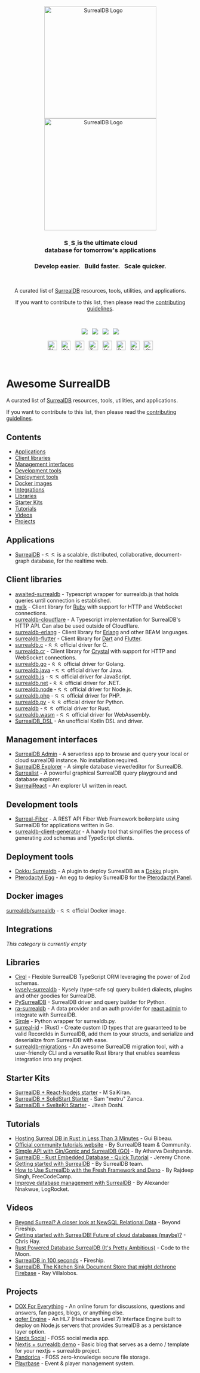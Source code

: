 <!--lint disable awesome-git-repo-age-->

<br>

<p align="center">
    <a href="https://surrealdb.com#gh-dark-mode-only" target="_blank">
        <img width="300" src="/img/white/logo.svg" alt="SurrealDB Logo">
    </a>
    <a href="https://surrealdb.com#gh-light-mode-only" target="_blank">
        <img width="300" src="/img/black/logo.svg" alt="SurrealDB Logo">
    </a>
</p>

<h3 align="center">
    <a href="https://surrealdb.com#gh-dark-mode-only" target="_blank">
        <img src="/img/white/text.svg" height="15" alt="SurrealDB">
    </a>
    <a href="https://surrealdb.com#gh-light-mode-only" target="_blank">
        <img src="/img/black/text.svg" height="15" alt="SurrealDB">
    </a>
    is the ultimate cloud <br> database for tomorrow's applications
</h3>

<h3 align="center">Develop easier. &nbsp; Build faster. &nbsp; Scale quicker.</h3>

<br>

<p align="center">A curated list of <a href="https://github.com/surrealdb/surrealdb" target="_blank">SurrealDB</a> resources, tools, utilities, and applications.</p>

<p align="center">If you want to contribute to this list, then please read the <a href="https://github.com/surrealdb/awesome-surreal/blob/main/CONTRIBUTING.md" target="_blank">contributing guidelines</a>.</p>

<br>

<p align="center">
	<a href="https://surrealdb.com/discord"><img src="https://img.shields.io/discord/902568124350599239?label=discord&style=flat-square&color=5a66f6"></a>
	&nbsp;
    <a href="https://twitter.com/surrealdb"><img src="https://img.shields.io/badge/twitter-follow_us-1d9bf0.svg?style=flat-square"></a>
    &nbsp;
    <a href="https://dev.to/surrealdb"><img src="https://img.shields.io/badge/dev-join_us-86f7b7.svg?style=flat-square"></a>
    &nbsp;
    <a href="https://www.linkedin.com/company/surrealdb/"><img src="https://img.shields.io/badge/linkedin-connect_with_us-0a66c2.svg?style=flat-square"></a>
</p>

<p align="center">
	<a href="https://surrealdb.com/blog"><img height="25" src="/img/social/blog.svg" alt="Blog"></a>
	&nbsp;
	<a href="https://github.com/surrealdb/surrealdb"><img height="25" src="/img/social/github.svg" alt="Github	"></a>
	&nbsp;
    <a href="https://www.linkedin.com/company/surrealdb/"><img height="25" src="/img/social/linkedin.svg" alt="LinkedIn"></a>
    &nbsp;
    <a href="https://twitter.com/surrealdb"><img height="25" src="/img/social/twitter.svg" alt="Twitter"></a>
    &nbsp;
    <a href="https://www.youtube.com/channel/UCjf2teVEuYVvvVC-gFZNq6w"><img height="25" src="/img/social/youtube.svg" alt="Youtube"></a>
    &nbsp;
    <a href="https://dev.to/surrealdb"><img height="25" src="/img/social/dev.svg" alt="Dev"></a>
    &nbsp;
    <a href="https://surrealdb.com/discord"><img height="25" src="/img/social/discord.svg" alt="Discord"></a>
    &nbsp;
    <a href="https://stackoverflow.com/questions/tagged/surrealdb"><img height="25" src="/img/social/stack-overflow.svg" alt="StackOverflow"></a>

</p>

<br>

# Awesome SurrealDB

A curated list of [SurrealDB](surrealdb/surrealdb) resources, tools, utilities, and applications.

If you want to contribute to this list, then please read the [contributing guidelines](https://github.com/surrealdb/awesome-surreal/blob/main/CONTRIBUTING.md).

## Contents

<!-- no toc -->
- [Applications](#applications)
- [Client libraries](#client-libraries)
- [Management interfaces](#management-interfaces)
- [Development tools](#development-tools)
- [Deployment tools](#deployment-tools)
- [Docker images](#docker-images)
- [Integrations](#integrations)
- [Libraries](#libraries)
- [Starter Kits](#starter-kits)
- [Tutorials](#tutorials)
- [Videos](#videos)
- [Projects](#projects)

## Applications
- [SurrealDB](https://github.com/surrealdb/surrealdb) - <a href="https://surrealdb.com#gh-dark-mode-only" target="_blank"><img src="/img/white/text.svg" height="12" alt="SurrealDB"></a> <a href="https://surrealdb.com#gh-light-mode-only" target="_blank"><img src="/img/black/text.svg" height="12" alt="SurrealDB"></a> is a scalable, distributed, collaborative, document-graph database, for the realtime web.

## Client libraries
- [awaited-surrealdb](https://github.com/theopensource-company/awaited-surrealdb) - Typescript wrapper for surrealdb.js that holds queries until connection is established.
- [mylk](https://github.com/ri-nat/mylk) - Client library for [Ruby](https://www.ruby-lang.org/en/) with support for HTTP and WebSocket connections.
- [surrealdb-cloudflare](https://github.com/theopensource-company/surrealdb-cloudflare) - A Typescript implementation for SurrealDB's HTTP API. Can also be used outside of Cloudflare.
- [surrealdb-erlang](https://github.com/meppu/surreal) - Client library for [Erlang](https://erlang.org) and other BEAM languages.
- [surrealdb-flutter](https://github.com/duhanbalci/surrealdb_flutter) - Client library for [Dart](https://dart.dev) and [Flutter](https://flutter.dev).
- [surrealdb.c](https://github.com/surrealdb/surrealdb.c) - <a href="https://surrealdb.com#gh-dark-mode-only" target="_blank"><img src="/img/white/text.svg" height="12" alt="SurrealDB"></a> <a href="https://surrealdb.com#gh-light-mode-only" target="_blank"><img src="/img/black/text.svg" height="12" alt="SurrealDB"></a> official driver for C.
- [surrealdb.cr](https://github.com/yorci/surrealdb.cr) - Client library for [Crystal](https://crystal-lang.org) with support for HTTP and WebSocket connections.
- [surrealdb.go](https://github.com/surrealdb/surrealdb.go) - <a href="https://surrealdb.com#gh-dark-mode-only" target="_blank"><img src="/img/white/text.svg" height="12" alt="SurrealDB"></a> <a href="https://surrealdb.com#gh-light-mode-only" target="_blank"><img src="/img/black/text.svg" height="12" alt="SurrealDB"></a> official driver for Golang.
- [surrealdb.java](https://github.com/surrealdb/surrealdb.java) - <a href="https://surrealdb.com#gh-dark-mode-only" target="_blank"><img src="/img/white/text.svg" height="12" alt="SurrealDB"></a> <a href="https://surrealdb.com#gh-light-mode-only" target="_blank"><img src="/img/black/text.svg" height="12" alt="SurrealDB"></a> official driver for Java.
- [surrealdb.js](https://github.com/surrealdb/surrealdb.js) - <a href="https://surrealdb.com#gh-dark-mode-only" target="_blank"><img src="/img/white/text.svg" height="12" alt="SurrealDB"></a> <a href="https://surrealdb.com#gh-light-mode-only" target="_blank"><img src="/img/black/text.svg" height="12" alt="SurrealDB"></a> official driver for JavaScript.
- [surrealdb.net](https://github.com/surrealdb/surrealdb.net) - <a href="https://surrealdb.com#gh-dark-mode-only" target="_blank"><img src="/img/white/text.svg" height="12" alt="SurrealDB"></a> <a href="https://surrealdb.com#gh-light-mode-only" target="_blank"><img src="/img/black/text.svg" height="12" alt="SurrealDB"></a> official driver for .NET.
- [surrealdb.node](https://github.com/surrealdb/surrealdb.node) - <a href="https://surrealdb.com#gh-dark-mode-only" target="_blank"><img src="/img/white/text.svg" height="12" alt="SurrealDB"></a> <a href="https://surrealdb.com#gh-light-mode-only" target="_blank"><img src="/img/black/text.svg" height="12" alt="SurrealDB"></a> official driver for Node.js.
- [surrealdb.php](https://github.com/surrealdb/surrealdb.php) - <a href="https://surrealdb.com#gh-dark-mode-only" target="_blank"><img src="/img/white/text.svg" height="12" alt="SurrealDB"></a> <a href="https://surrealdb.com#gh-light-mode-only" target="_blank"><img src="/img/black/text.svg" height="12" alt="SurrealDB"></a> official driver for PHP.
- [surrealdb.py](https://github.com/surrealdb/surrealdb.py) - <a href="https://surrealdb.com#gh-dark-mode-only" target="_blank"><img src="/img/white/text.svg" height="12" alt="SurrealDB"></a> <a href="https://surrealdb.com#gh-light-mode-only" target="_blank"><img src="/img/black/text.svg" height="12" alt="SurrealDB"></a> official driver for Python.
- [surrealdb](https://github.com/surrealdb/surrealdb/tree/main/lib) - <a href="https://surrealdb.com#gh-dark-mode-only" target="_blank"><img src="/img/white/text.svg" height="12" alt="SurrealDB"></a> <a href="https://surrealdb.com#gh-light-mode-only" target="_blank"><img src="/img/black/text.svg" height="12" alt="SurrealDB"></a> official driver for Rust.
- [surrealdb.wasm](https://github.com/surrealdb/surrealdb.wasm) - <a href="https://surrealdb.com#gh-dark-mode-only" target="_blank"><img src="/img/white/text.svg" height="12" alt="SurrealDB"></a> <a href="https://surrealdb.com#gh-light-mode-only" target="_blank"><img src="/img/black/text.svg" height="12" alt="SurrealDB"></a> official driver for WebAssembly.
- [SurrealDB\_DSL](https://github.com/mnbjhu/SurrealDB_DSL) - An unofficial Kotlin DSL and driver.

## Management interfaces
- [SurrealDB Admin](https://github.com/sachinbhutani/surrealdb-admin) - A serverless app to browse and query your local or cloud surrealDB instance. No installation required. 
- [SurrealDB Explorer](https://github.com/iDevelopThings/SurrealDB-Explorer) - A simple database viewer/editor for SurrealDB.
- [Surrealist](https://github.com/StarlaneStudios/Surrealist) - A powerful graphical SurrealDB query playground and database explorer.
- [SurrealReact](https://github.com/rvdende/surrealreact) - An explorer UI written in react.

## Development tools
- [Surreal-Fiber](https://github.com/devpikachu/surreal-fiber) - A REST API Fiber Web Framework boilerplate using SurrealDB for applications written in Go.
- [surrealdb-client-generator](https://github.com/sebastianwessel/surrealdb-client-generator) - A handy tool that simplifies the process of generating zod schemas and TypeScript clients.

## Deployment tools
- [Dokku Surrealdb](https://github.com/IgnisDa/dokku-surrealdb) - A plugin to deploy SurrealDB as a [Dokku](https://dokku.com) plugin.
- [Pterodactyl Egg](https://github.com/Stefanuk12/Pterodactyl/blob/master/eggs/misc/egg-surrealdb.json) - An egg to deploy SurrealDB for the [Pterodactyl Panel](https://pterodactyl.io/).

## Docker images
[surrealdb/surrealdb](https://hub.docker.com/r/surrealdb/surrealdb) - <a href="https://surrealdb.com#gh-dark-mode-only" target="_blank"><img src="/img/white/text.svg" height="12" alt="SurrealDB"></a> <a href="https://surrealdb.com#gh-light-mode-only" target="_blank"><img src="/img/black/text.svg" height="12" alt="SurrealDB"></a> official Docker image.

## Integrations
*This category is currently empty*

## Libraries
- [Cirql](https://github.com/StarlaneStudios/cirql) - Flexible SurrealDB TypeScript ORM leveraging the power of Zod schemas.
- [kysely-surrealdb](https://github.com/igalklebanov/kysely-surrealdb) - Kysely (type-safe sql query builder) dialects, plugins and other goodies for SurrealDB.
- [PySurrealDB](https://github.com/aurelion314/pysurrealdb) - SurrealDB driver and query builder for Python.
- [ra-surrealdb](https://github.com/djedi23/ra-surrealdb) - A data provider and an auth provider for [react admin](https://marmelab.com/react-admin/) to integrate with SurrealDB.
- [Sirqle](https://github.com/PythiaSocialTech/sirqle) - Python wrapper for surrealdb.py.
- [surreal-id](https://github.com/liamwh/surreal-id) - (Rust) - Create custom ID types that are guaranteed to be valid RecordIds in SurrealDB, add them to your structs, and serialize and deserialize from SurrealDB with ease.
- [surrealdb-migrations](https://github.com/Odonno/surrealdb-migrations) - An awesome SurrealDB migration tool, with a user-friendly CLI and a versatile Rust library that enables seamless integration into any project.

## Starter Kits
- [SurrealDB + React-Nodejs starter](https://github.com/MSaiKiran9/react.nodejs_starter) - M SaiKiran.
- [SurrealDB + SolidStart Starter](https://github.com/metruzanca/surreal-solid-template) - Sam "metru" Zanca.
- [SurrealDB + SvelteKit Starter](https://github.com/spinspire/surrealdb-sveltekit-starter) - Jitesh Doshi.

## Tutorials
- [Hosting Surreal DB in Rust in Less Than 3 Minutes](https://www.youtube.com/watch?v=VoRoeL1tal4) - Gui Bibeau.
- [Official community tutorials website](https://tutorials.surrealdb.com) - By SurrealDB team & Community.
- [Simple API with Gin/Gonic and SurrealDB (GO)](https://atoo.hashnode.dev/simple-api-with-gingonic-and-surrealdb) - By Atharva Deshpande.
- [SurrealDB - Rust Embedded Database - Quick Tutorial](https://www.youtube.com/watch?v=iOyvum0D3LM) - Jeremy Chone.
- [Getting started with SurrealDB](https://surrealdb.com/blog/getting-started-with-surrealdb) - By SurrealDB team.
- [How to Use SurrealDb with the Fresh Framework and Deno](https://www.freecodecamp.org/news/how-to-use-surrealdb-with-fresh-framework/) - By Rajdeep Singh, FreeCodeCamp.
- [Improve database management with SurrealDB](https://blog.logrocket.com/improve-database-management-surrealdb/) - By Alexander Nnakwue, LogRocket.

## Videos
- [Beyond Surreal? A closer look at NewSQL Relational Data](https://www.youtube.com/watch?v=LCAIkx1p1k0) - Beyond Fireship.
- [Getting started with SurrealDB! Future of cloud databases (maybe)?](https://www.youtube.com/watch?v=D41jb4DDIdA) - Chris Hay.
- [Rust Powered Database SurrealDB (It's Pretty Ambitious)](https://www.youtube.com/watch?v=DPQbuW9dQ7w) - Code to the Moon.
- [SurrealDB in 100 seconds](https://www.youtube.com/watch?v=C7WFwgDRStM) - Fireship.
- [SurrealDB. The Kitchen Sink Document Store that might dethrone Firebase](https://www.youtube.com/watch?v=tWpj8Bc_jBQ) - Ray Villalobos.

## Projects
- [DOX For Everything](https://github.com/tcm151/dox) - An online forum for discussions, questions and answers, fan pages, blogs, or anything else. 
- [gofer Engine](https://github.com/amaster507/gofer) - An HL7 (Healthcare Level 7) Interface Engine built to deploy on Node.js servers that provides SurrealDB as a persistance layer option.
- [Kards Social](https://github.com/theopensource-company/kards-social) - FOSS social media app.
- [Nextjs + surrealdb demo](https://github.com/kearfy/demo-nextjs-surrealdb) - Basic blog that serves as a demo / template for your nextjs + surrealdb project.
- [Pandorica](https://github.com/omnilium/pandorica) - FOSS zero-knowledge secure file storage.
- [Playrbase](https://github.com/theopensource-company/playrbase) - Event & player management system.
